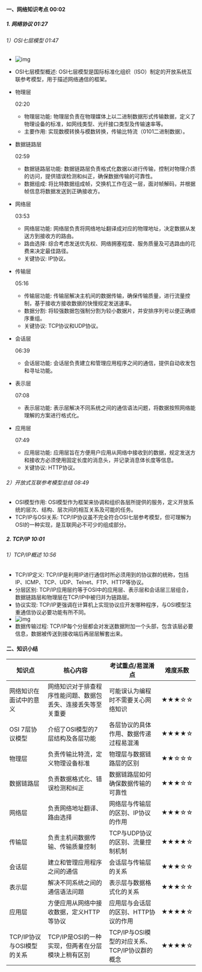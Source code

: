 #### 一、网络知识考点 ﻿00:02﻿

##### 1. 网络协议 ﻿01:27﻿

###### 1）OSI七层模型 ﻿01:47﻿

* ![img](https://bdcu01.baidupcs.com/file/p-ae1abcd4a764e8c6e1f28a04858bc28f-40-2025032100-1?bkt=en-3de6f374fcad9f514a94920d227b7f50&fid=282335-250528-&time=1745391858&sign=FDTAXUVGEQlBHSKfWqij-GBWOGYTBgG0KqHy7wNbwoLTVMyJyK6xE-YUQLTeFE5qahPrL0dTw9Re4YfQ4%3D&to=136&size=10&sta_dx=10&sta_cs=0&sta_ft=&sta_ct=7&sta_mt=7&fm2=MH%2CBaoding%2CAnywhere%2C%2C%E6%B1%9F%E8%8B%8F%2Ccnc&ctime=0&mtime=0&dt3=0&resv0=-1&resv1=0&resv2=rlim&resv3=5&resv4=10&vuk=0&iv=2&vl=0&htype=&randtype=&newver=1&newfm=1&secfm=1&flow_ver=3&pkey=en-3149aa6ee6f7ffaa992ad5e9edb12e3481dbc7f29157fd95a30b9ef3893d07ccec69c80653cce5819a1e31c523086ea824a1bdca0b5215ee305a5e1275657320&expires=8h&r=880856704&vbdid=-&fin=p-ae1abcd4a764e8c6e1f28a04858bc28f-40-2025032100-1&fn=p-ae1abcd4a764e8c6e1f28a04858bc28f-40-2025032100-1&rtype=1&dp-logid=306317988529432079&dp-callid=0.1&hps=1&tsl=0&csl=0&fsl=-1&csign=dmayhhcqdS1jXSxjkf6DN1P7N8o%3D&so=0&ut=1&uter=-1&serv=-1&uc=1850112763&ti=3612dd02eb4608ab2172c2cbcd268ceabc4fb752f8d35f5a&hflag=30&from_type=&adg=n&reqlabel=250528_n_8660729429a2afc4ce0c1c24e018c642_0_137de91fc4cd8697fb867e9b47f8b10a&chkv=5&bid=250528&by=themis)

* OSI七层模型概述: OSI七层模型是国际标准化组织（ISO）制定的开放系统互联参考模型，用于描述网络通信的框架。

* 物理层 

  02:20

  * 物理层功能: 物理层负责在物理媒体上以二进制数据形式传输数据，定义了物理设备的标准，如网线类型、光纤接口类型及传输速率等。
  * 主要作用: 实现数模转换与模数转换，传输比特流（0101二进制数据）。

* 数据链路层 

  02:59

  * 数据链路层功能: 数据链路层负责格式化数据以进行传输，控制对物理介质的访问，提供错误检测和纠正，确保数据传输的可靠性。
  * 数据组成: 将比特数据组成帧，交换机工作在这一层，面对帧解码，并根据帧信息将数据发送到正确接收方。

* 网络层 

  03:53

  * 网络层功能: 网络层负责将网络地址翻译成对应的物理地址，决定数据从发送方到接收方的路由。
  * 路由选择: 综合考虑发送优先权、网络拥塞程度、服务质量及可选路由的花费来决定最佳路径。
  * 关键协议: IP协议。

* 传输层 

  05:16

  * 传输层功能: 传输层解决主机间的数据传输，确保传输质量，进行流量控制，基于接收方接收数据的快慢规定发送速率。
  * 数据分割: 将较强数据包强制分割为较小数据片，并安排序列号以便正确顺序重组。
  * 关键协议: TCP协议和UDP协议。

* 会话层 

  06:39

  * 会话层功能: 会话层负责建立和管理应用程序之间的通信，提供自动收发包和寻址功能。

* 表示层 

  07:08

  * 表示层功能: 表示层解决不同系统之间的通信语法问题，将数据按照网络能理解的方案进行格式化。

* 应用层 

  07:49

  * 应用层功能: 应用层旨在方便用户应用从网络中接收到的数据，规定发送方和接收方必须使用固定长度的消息头，并记录消息体长度等信息。
  * 关键协议: HTTP协议。

###### 2）开放式互联参考模型总结 ﻿08:49﻿

* OSI模型作用: OSI模型作为框架来协调和组织各层所提供的服务，定义开放系统的层次、结构、层次间的相互关系及可能的任务。
* TCP/IP与OSI关系: TCP/IP协议虽不完全符合OSI七层参考模型，但可理解为OSI的一种实现，是互联网必不可少的组成部分。

##### 2. TCP/IP ﻿10:01﻿

###### 1）TCP/IP概述 ﻿10:56﻿

* TCP/IP定义: TCP/IP是利用IP进行通信时所必须用到的协议群的统称，包括IP、ICMP、TCP、UDP、Telnet、FTP、HTTP等协议。
* 分层区别: TCP/IP应用层约等于OSI中的应用层、表示层和会话层三层组合，数据链路层和物理层在TCP/IP中被归并为链路层。
* 协议实现: TCP/IP更强调在计算机上实现协议应开发哪种程序，与OSI模型注重通信协议必要功能有所不同。
* ![img](https://xacu01.baidupcs.com/file/p-ae1abcd4a764e8c6e1f28a04858bc28f-40-2025032100-2?bkt=en-3de6f374fcad9f514a94920d227b7f50&fid=282335-250528-&time=1745391858&sign=FDTAXUVGEQlBHSKfWqij-GBWOGYTBgG0KqHy7wNbwoLTVMyJyK6xE-ZI47IwdvnLIyO1XmWwnLLwTQ%2Bf0%3D&to=128&size=10&sta_dx=10&sta_cs=0&sta_ft=&sta_ct=7&sta_mt=7&fm2=MH%2CXian%2CAnywhere%2C%2C%E6%B1%9F%E8%8B%8F%2Ccnc&ctime=0&mtime=0&dt3=0&resv0=-1&resv1=0&resv2=rlim&resv3=5&resv4=10&vuk=0&iv=2&vl=0&htype=&randtype=&newver=1&newfm=1&secfm=1&flow_ver=3&pkey=en-15902bffcdfddb267d40f8fb4c229d31b6add4c1631f2a61d6ea37e179e930b1db0b6c74c72cd9c8a8b1343bda82bfd36d23bdad10d0ead9305a5e1275657320&expires=8h&r=977597086&vbdid=-&fin=p-ae1abcd4a764e8c6e1f28a04858bc28f-40-2025032100-2&fn=p-ae1abcd4a764e8c6e1f28a04858bc28f-40-2025032100-2&rtype=1&dp-logid=306317988529432079&dp-callid=0.1&hps=1&tsl=0&csl=0&fsl=-1&csign=dmayhhcqdS1jXSxjkf6DN1P7N8o%3D&so=0&ut=1&uter=-1&serv=-1&uc=1850112763&ti=718800a01e5121ca56afef5411c6cb25312cbb4df1c0b9a3305a5e1275657320&hflag=30&from_type=&adg=n&reqlabel=250528_n_8660729429a2afc4ce0c1c24e018c642_0_137de91fc4cd8697fb867e9b47f8b10a&chkv=5&bid=250528&by=themis)
* 数据传输过程: TCP/IP每个分层都会对发送数据附加一个头部，包含该层必要信息，数据被传送到接收端后再层层解套出来。

#### 二、知识小结

| 知识点                    | 核心内容                                                     | 考试重点/易混淆点                             | 难度系数 |
| ------------------------- | ------------------------------------------------------------ | --------------------------------------------- | -------- |
| 网络知识在面试中的意义    | 网络知识对于排查程序性能问题、数据包丢失、连接丢失等至关重要 | 可能误认为编程时不需要关心网络知识            | ★★★☆☆    |
| OSI 7层协议模型           | 介绍了OSI模型的7层结构及各层功能                             | 各层协议的具体作用、数据传递过程易混淆        | ★★★★☆    |
| 物理层                    | 负责传输比特流，定义物理设备标准                             | 物理层与数据链路层的区别                      | ★★☆☆☆    |
| 数据链路层                | 负责数据格式化、错误检测和纠正                               | 数据链路层如何确保数据传输的可靠性            | ★★★☆☆    |
| 网络层                    | 负责网络地址翻译、路由选择                                   | 网络层与传输层的区别、IP协议的作用            | ★★★☆☆    |
| 传输层                    | 负责主机间数据传输、传输质量控制                             | TCP与UDP协议的区别、流量控制机制              | ★★★★☆    |
| 会话层                    | 建立和管理应用程序之间的通信                                 | 会话层与传输层的关系                          | ★★★☆☆    |
| 表示层                    | 解决不同系统之间的通信语法问题                               | 表示层与数据格式化的关系                      | ★★★☆☆    |
| 应用层                    | 方便应用从网络中接收数据，定义HTTP等协议                     | 应用层与会话层的区别、HTTP协议的作用          | ★★★★☆    |
| TCP/IP协议与OSI模型的关系 | TCP/IP是OSI的一种实现，但两者在分层模块上稍有区别            | TCP/IP与OSI模型的对应关系、TCP/IP协议群的概念 | ★★★★☆    |